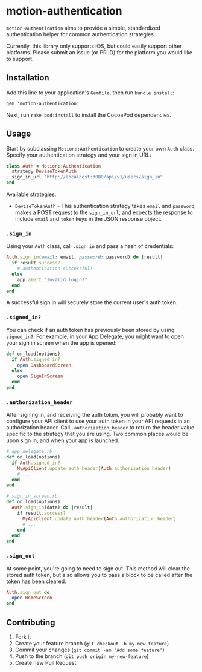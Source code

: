 # motion-authentication

`motion-authentication` aims to provide a simple, standardized authentication helper for common authentication strategies.

Currently, this library only supports iOS, but could easily support other platforms. Please submit an issue (or PR :D) for the platform you would like to support.

## Installation

Add this line to your application's `Gemfile`, then run `bundle install`:

    gem 'motion-authentication'

Next, run `rake pod:install` to install the CocoaPod dependencies.

## Usage

Start by subclassing `Motion::Authentication` to create your own `Auth` class. Specify your authentication strategy and your sign in URL:

```ruby
class Auth < Motion::Authentication
  strategy DeviseTokenAuth
  sign_in_url "http://localhost:3000/api/v1/users/sign_in"
end
```

Available strategies:

* `DeviseTokenAuth` - This authentication strategy takes `email` and `password`, makes a POST request to the `sign_in_url`, and expects the response to include `email` and `token` keys in the JSON response object.

### `.sign_in`

Using your `Auth` class, call `.sign_in` and pass a hash of credentials:

```ruby
Auth.sign_in(email: email, password: password) do |result|
  if result.success?
    # authentication successful!
  else
    app.alert "Invalid login?"
  end
end
```

A successful sign in will securely store the current user's auth token.

### `.signed_in?`

You can check if an auth token has previously been stored by using `signed_in?`. For example, in your App Delegate, you might want to open your sign in screen when the app is opened:

```ruby
def on_load(options)
  if Auth.signed_in?
    open DashboardScreen
  else
    open SignInScreen
  end
end
```

### `.authorization_header`

After signing in, and receiving the auth token, you will probably want to configure your API client to use your auth token in your API requests in an authorization header. Call `.authorization_header` to return the header value specific to the strategy that you are using. Two common places would be upon sign in, and when your app is launched.

```ruby
# app_delegate.rb
def on_load(options)
  if Auth.signed_in?
    MyApiClient.update_auth_header(Auth.authorization_header)
    # ...
  end
end

# sign_in_screen.rb
def on_load(options)
  Auth.sign_in(data) do |result|
    if result.success?
      MyApiClient.update_auth_header(Auth.authorization_header)
      # ...
    end
  end
end
```

### `.sign_out`

At some point, you're going to need to sign out. This method will clear the stored auth token, but also allows you to pass a block to be called after the token has been cleared.

```ruby
Auth.sign_out do
  open HomeScreen
end
```

## Contributing

1. Fork it
2. Create your feature branch (`git checkout -b my-new-feature`)
3. Commit your changes (`git commit -am 'Add some feature'`)
4. Push to the branch (`git push origin my-new-feature`)
5. Create new Pull Request
